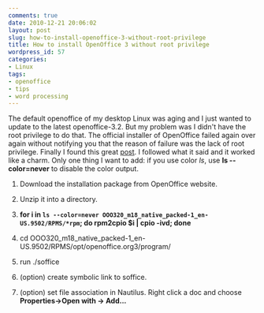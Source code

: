 ```yaml
---
comments: true
date: 2010-12-21 20:06:02
layout: post
slug: how-to-install-openoffice-3-without-root-privilege
title: How to install OpenOffice 3 without root privilege
wordpress_id: 57
categories:
- Linux
tags:
- openoffice
- tips
- word processing
---
```


The default openoffice of my desktop Linux was aging and I just wanted to update to the latest
openoffice-3.2. But my problem was I didn't have the root privilege to do that. The official
installer of OpenOffice failed again over again without notifying you that the reason of failure was
the lack of root privilege. Finally I found this great
[post](http://www.oooforum.org/forum/viewtopic.phtml?t=26173). I followed what it said and it worked
like a charm. Only one thing I want to add: if you use color _ls_, use **ls --color=never** to
disable the color output.


  1. Download the installation package from OpenOffice website.
	
  2. Unzip it into a directory.
	
  3. **for i in `ls --color=never OOO320_m18_native_packed-1_en-US.9502/RPMS/*rpm`; do rpm2cpio $i | cpio -ivd; done**
	
  4. cd OOO320_m18_native_packed-1_en-US.9502/RPMS/opt/openoffice.org3/program/
	
  5. run ./soffice
	
  6. (option) create symbolic link to soffice.
	
  7. (option) set file association in Nautilus. Right click a doc and choose **Properties->Open with -> Add...**


